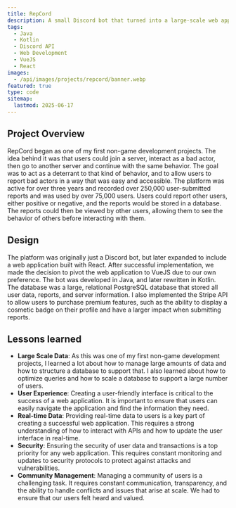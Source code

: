 ```yaml
---
title: RepCord
description: A small Discord bot that turned into a large-scale web application that allowed users to report bad actors in Discord servers.
tags:
  - Java
  - Kotlin
  - Discord API
  - Web Development
  - VueJS
  - React
images:
  - /api/images/projects/repcord/banner.webp
featured: true
type: code
sitemap: 
  lastmod: 2025-06-17
---
```


## Project Overview

RepCord began as one of my first non-game development projects. The idea behind it was that users could join a server, interact as a bad actor, then go to another server and continue with the same behavior.
The goal was to act as a deterrant to that kind of behavior, and to allow users to report bad actors in a way that was easy and accessible. The platform was active for over three years and recorded over 250,000 user-submitted reports and was used by over 75,000 users.
Users could report other users, either positive or negative, and the reports would be stored in a database. The reports could then be viewed by other users, allowing them to see the behavior of others before interacting with them.

## Design

The platform was originally just a Discord bot, but later expanded to include a web application built with React. After successful implementation, we made the decision to pivot the web application to VueJS due to our own preference.
The bot was developed in Java, and later rewritten in Kotlin. The database was a large, relational PostgreSQL database that stored all user data, reports, and server information.
I also implemented the Stripe API to allow users to purchase premium features, such as the ability to display a cosmetic badge on their profile and have a larger impact when submitting reports.

## Lessons learned

- **Large Scale Data**: As this was one of my first non-game development projects, I learned a lot about how to manage large amounts of data and how to structure a database to support that. I also learned about how to optimize queries and how to scale a database to support a large number of users.
- **User Experience**: Creating a user-friendly interface is critical to the success of a web application. It is important to ensure that users can easily navigate the application and find the information they need.
- **Real-time Data**: Providing real-time data to users is a key part of creating a successful web application. This requires a strong understanding of how to interact with APIs and how to update the user interface in real-time.
- **Security**: Ensuring the security of user data and transactions is a top priority for any web application. This requires constant monitoring and updates to security protocols to protect against attacks and vulnerabilities.
- **Community Management**: Managing a community of users is a challenging task. It requires constant communication, transparency, and the ability to handle conflicts and issues that arise at scale. We had to ensure that our users felt heard and valued.
